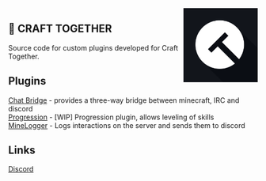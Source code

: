 <img align="right" src="https://github.com/CraftTogether/.github/blob/main/Logo.png?raw=true" height="150" width="150">

## 🔨 CRAFT TOGETHER

Source code for custom plugins developed for Craft Together.

## Plugins
[Chat Bridge](https://github.com/CraftTogether/chat-bridge) - provides a three-way bridge between minecraft, IRC and discord <BR>
[Progression](https://github.com/CraftTogether/progression) - [WIP] Progression plugin, allows leveling of skills <BR>
[MineLogger](https://github.com/CraftTogether/MineLogger) - Logs interactions on the server and sends them to discord <BR>

## Links
[Discord](https://discord.gg/pSnA7uUXXK)
